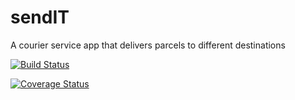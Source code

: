 # sendIT
A courier service app that delivers parcels to different destinations

[![Build Status](https://travis-ci.org/omenkish/sendIT.svg?branch=feature%2Fendpoints)](https://travis-ci.org/omenkish/sendIT)

[![Coverage Status](https://coveralls.io/repos/github/omenkish/sendIT/badge.svg)](https://coveralls.io/github/omenkish/sendIT)